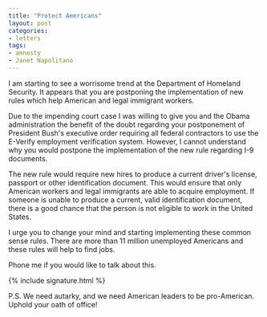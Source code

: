 ```yaml
---
title: "Protect Americans"
layout: post
categories:
- letters
tags:
- amnesty
- Janet Napolitano
---
```


I am starting to see a worrisome trend at the Department of Homeland Security. It appears that you are postponing the implementation of new rules which help American and legal immigrant workers.

Due to the impending court case I was willing to give you and the Obama administration the benefit of the doubt regarding your postponement of President Bush's executive order requiring all federal contractors to use the E-Verify employment verification system. However, I cannot understand why you would postpone the implementation of the new rule regarding I-9 documents.

The new rule would require new hires to produce a current driver's license, passport or other identification document. This would ensure that only American workers and legal immigrants are able to acquire employment. If someone is unable to produce a current, valid identification document, there is a good chance that the person is not eligible to work in the United States.

I urge you to change your mind and starting implementing these common sense rules. There are more than 11 million unemployed Americans and these rules will help to find jobs.

Phone me if you would like to talk about this.

{% include signature.html %}

P.S. We need autarky, and we need American leaders to be pro-American. Uphold your oath of office!
